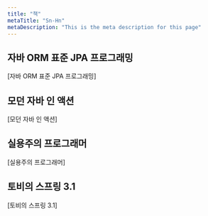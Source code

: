 ```yaml
---
title: "책"
metaTitle: "Sn-Hn"
metaDescription: "This is the meta description for this page"
---
```


## 자바 ORM 표준 JPA 프로그래밍
[자바 ORM 표준 JPA 프로그래밍]

## 모던 자바 인 액션
[모던 자바 인 액션]

## 실용주의 프로그래머
[실용주의 프로그래머]

## 토비의 스프링 3.1
[토비의 스프링 3.1]
